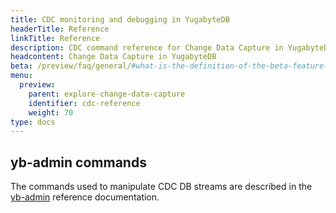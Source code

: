 ```yaml
---
title: CDC monitoring and debugging in YugabyteDB
headerTitle: Reference
linkTitle: Reference
description: CDC command reference for Change Data Capture in YugabyteDB.
headcontent: Change Data Capture in YugabyteDB
beta: /preview/faq/general/#what-is-the-definition-of-the-beta-feature-tag
menu:
  preview:
    parent: explore-change-data-capture
    identifier: cdc-reference
    weight: 70
type: docs
---
```


## yb-admin commands

The commands used to manipulate CDC DB streams are described in the [yb-admin](../../../admin/yb-admin/#change-data-capture-cdc-commands) reference documentation.
